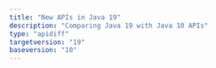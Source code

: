 ```yaml
---
title: "New APIs in Java 19"
description: "Comparing Java 19 with Java 10 APIs"
type: "apidiff"
targetversion: "19"
baseversion: "10"
---
```

